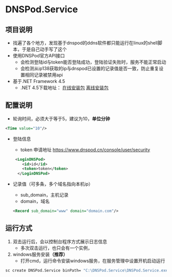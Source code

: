 # DNSPod.Service

## 项目说明
- 找遍了各个地方，发现基于dnspod的ddns软件都只能运行在linux的shell脚本，于是自己动手写了这个
- 使用DNSPod官方API接口
  - 会检测登陆id与token能否登陆成功，登陆验证失败时，服务不能正常启动
  - 会检测从ip138获取的ip与dnspod已设置的记录值是否一致，防止重复设置相同记录被禁用api
- 基于.NET Framework 4.5
  - .NET 4.5下载地址： [在线安装包](http://go.microsoft.com/fwlink/?LinkId=225704) [离线安装包](http://go.microsoft.com/fwlink/?LinkId=225702)

## 配置说明
- 轮询时间，必须大于等于5，建议为10，<b>单位分钟</b>

~~~xml
<Time value="10"/>
~~~

- 登陆信息

  - token 申请地址 <a href=https://www.dnspod.cn/console/user/security>https://www.dnspod.cn/console/user/security</a>

  ~~~ xml
   <LoginDNSPod>
      <id>id</id>
      <token>token</token>
    </LoginDNSPod>
  ~~~

- 记录值（可多条，多个域名指向本机ip）

  - sub_domain，主机记录
  - domain，域名

  ~~~xml
  <Record sub_domain="www" domain="domain.com"/>
  ~~~

  

## 运行方式

1. 双击运行后，会以控制台程序方式展示日志信息
   - 多次双击运行，也只会有一个实例，
2. windows服务安装<b>（推荐）</b>
   - 打开cmd，运行命令安装windows服务，在服务管理中设置开机启动运行

~~~ cmd
sc create DNSPod.Service binPath= "C:\DNSPod.Service\DNSPod.Service.exe"
~~~
